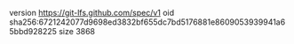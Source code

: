version https://git-lfs.github.com/spec/v1
oid sha256:6721242077d9698ed3832bf655dc7bd5176881e8609053939941a65bbd928225
size 3868
